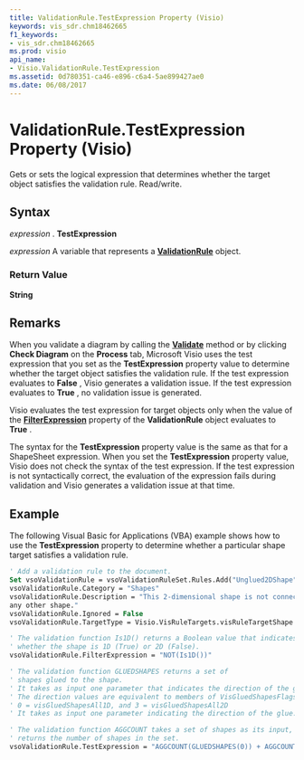 ```yaml
---
title: ValidationRule.TestExpression Property (Visio)
keywords: vis_sdr.chm18462665
f1_keywords:
- vis_sdr.chm18462665
ms.prod: visio
api_name:
- Visio.ValidationRule.TestExpression
ms.assetid: 0d780351-ca46-e896-c6a4-5ae899427ae0
ms.date: 06/08/2017
---
```



# ValidationRule.TestExpression Property (Visio)

Gets or sets the logical expression that determines whether the target object satisfies the validation rule. Read/write.


## Syntax

 _expression_ . **TestExpression**

 _expression_ A variable that represents a **[ValidationRule](Visio.ValidationRule.md)** object.


### Return Value

 **String**


## Remarks

When you validate a diagram by calling the  **[Validate](Visio.Validation.Validate.md)** method or by clicking **Check Diagram** on the **Process** tab, Microsoft Visio uses the test expression that you set as the **TestExpression** property value to determine whether the target object satisfies the validation rule. If the test expression evaluates to **False** , Visio generates a validation issue. If the test expression evaluates to **True** , no validation issue is generated.

Visio evaluates the test expression for target objects only when the value of the  **[FilterExpression](Visio.ValidationRule.FilterExpression.md)** property of the **ValidationRule** object evaluates to **True** .

The syntax for the  **TestExpression** property value is the same as that for a ShapeSheet expression. When you set the **TestExpression** property value, Visio does not check the syntax of the test expression. If the test expression is not syntactically correct, the evaluation of the expression fails during validation and Visio generates a validation issue at that time.


## Example

The following Visual Basic for Applications (VBA) example shows how to use the  **TestExpression** property to determine whether a particular shape target satisfies a validation rule.


```vb
' Add a validation rule to the document.
Set vsoValidationRule = vsoValidationRuleSet.Rules.Add("Unglued2DShape")
vsoValidationRule.Category = "Shapes"
vsoValidationRule.Description = "This 2-dimensional shape is not connected to
any other shape."
vsoValidationRule.Ignored = False
vsoValidationRule.TargetType = Visio.VisRuleTargets.visRuleTargetShape

' The validation function Is1D() returns a Boolean value that indicates 
' whether the shape is 1D (True) or 2D (False).
vsoValidationRule.FilterExpression = "NOT(Is1D())"

' The validation function GLUEDSHAPES returns a set of 
' shapes glued to the shape.
' It takes as input one parameter that indicates the direction of the glue.
' The direction values are equivalent to members of VisGluedShapesFlags:
' 0 = visGluedShapesAll1D, and 3 = visGluedShapesAll2D
' It takes as input one parameter indicating the direction of the glue.

' The validation function AGGCOUNT takes a set of shapes as its input, and 
' returns the number of shapes in the set.
vsoValidationRule.TestExpression = "AGGCOUNT(GLUEDSHAPES(0)) + AGGCOUNT(GLUEDSHAPES(3)) > 0"
```


